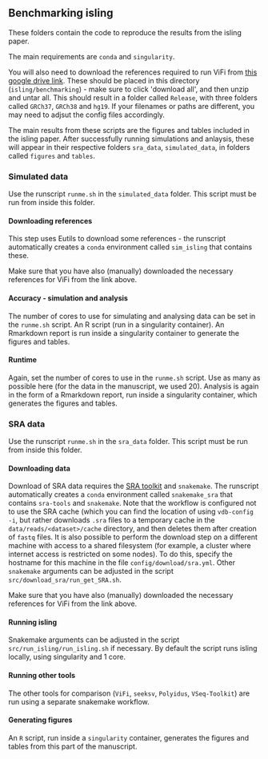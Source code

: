 ## Benchmarking isling

These folders contain the code to reproduce the results from the isling paper.

The main requirements are `conda` and `singularity`.

You will also need to download the references required to run ViFi from [this google drive link](https://drive.google.com/drive/folders/0ByYcg0axX7udeGFNVWtaUmxrOFk).  These should be placed in this directory (`isling/benchmarking`) - make sure to click 'download all', and then unzip and untar all. This should result in a folder called `Release`, with three folders called `GRCh37`, `GRCh38` and `hg19`.  If your filenames or paths are different, you may need to adjsut the config files accordingly.

The main results from these scripts are the figures and tables included in the isling paper.  After successfully running simulations and anlaysis, these will appear in their respective folders `sra_data`, `simulated_data`, in folders called `figures` and `tables`.

### Simulated data

Use the runscript `runme.sh` in the `simulated_data` folder. This script must be run from inside this folder.

#### Downloading references

This step uses Eutils to download some references - the runscript automatically creates a `conda` environment called `sim_isling` that contains these.

Make sure that you have also (manually) downloaded the necessary references for ViFi from the link above.

#### Accuracy - simulation and analysis

The number of cores to use for simulating and analysing data can be set in the `runme.sh` script.  An R script (run in a singularity container).  An Rmarkdown report is run inside a singularity container to generate the figures and tables.

#### Runtime

Again, set the number of cores to use in the `runme.sh` script.  Use as many as possible here (for the data in the manuscript, we used 20). Analysis is again in the form of a Rmarkdown report, run inside a singularity container, which generates the figures and tables.

### SRA data

Use the runscript `runme.sh` in the `sra_data` folder.  This script must be run from inside this folder.

#### Downloading data

Download of SRA data requires the [SRA toolkit](https://github.com/ncbi/sra-tools) and `snakemake`.  The runscript automatically creates a `conda` environment called `snakemake_sra` that contains `sra-tools` and `snakemake`.  Note that the workflow is configured not to use the SRA cache (which you can find the location of using `vdb-config -i`, but rather downloads `.sra` files to a temporary cache in the `data/reads/<dataset>/cache` directory, and then deletes them after creation of `fastq` files.  It is also possible to perform the download step on a different machine with access to a shared filesystem (for example, a cluster where internet access is restricted on some nodes).  To do this, specify the hostname for this machine in the file `config/download/sra.yml`.  Other `snakemake` arguments can be adjusted in the script `src/download_sra/run_get_SRA.sh`.

Make sure that you have also (manually) downloaded the necessary references for ViFi from the link above.

#### Running isling

Snakemake arguments can be adjusted in the script `src/run_isling/run_isling.sh` if necessary.  By default the script runs isling locally, using singularity and 1 core.

#### Running other tools

The other tools for comparison (`ViFi`, `seeksv`, `Polyidus`, `VSeq-Toolkit`) are run using a separate snakemake workflow.

#### Generating figures

An `R` script, run inside a `singularity` container, generates the figures and tables from this part of the manuscript.
